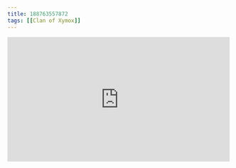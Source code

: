 ```yaml
---
title: 188763557872
tags: [[Clan of Xymox]]
---
```

<iframe allow="accelerometer; autoplay; clipboard-write; encrypted-media; gyroscope; picture-in-picture" allowfullscreen="" frameborder="0" height="281" id="youtube_iframe" src="https://www.youtube.com/embed/oH57pBRZsaQ?feature=oembed&amp;enablejsapi=1&amp;origin=https://safe.txmblr.com&amp;wmode=opaque" width="500"></iframe>